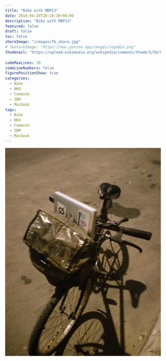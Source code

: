 ```yaml
---
title: "Bike with MBP13"
date: 2016-04-20T20:10:36+08:00
description: "Bike with MBP13"
featured: false
draft: false
toc: false
shareImage: "/images/fb_share.jpg"
# featureImage: "https://mac.getutm.app/images/logo@2x.png"
thumbnail: "https://upload.wikimedia.org/wikipedia/commons/thumb/5/56/UTM_Logo.png/440px-UTM_Logo.png"

codeMaxLines: 10
codeLineNumbers: false
figurePositionShow: true
categories:
  - Bike
  - NKO
  - Commute
  - IBM
  - Macbook
tags:
  - Bike
  - NKO
  - Commute
  - IBM
  - Macbook
---
```



![](/images/2016-04-20-bike.jpeg)




